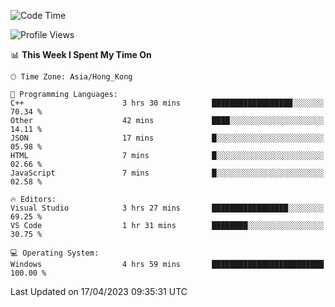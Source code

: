 <!--START_SECTION:waka-->
![Code Time](http://img.shields.io/badge/Code%20Time-50%20hrs%2037%20mins-blue)

![Profile Views](http://img.shields.io/badge/Profile%20Views-1-blue)

📊 **This Week I Spent My Time On** 

```text
🕑︎ Time Zone: Asia/Hong_Kong

💬 Programming Languages: 
C++                      3 hrs 30 mins       ██████████████████░░░░░░░   70.34 % 
Other                    42 mins             ████░░░░░░░░░░░░░░░░░░░░░   14.11 % 
JSON                     17 mins             █░░░░░░░░░░░░░░░░░░░░░░░░   05.98 % 
HTML                     7 mins              █░░░░░░░░░░░░░░░░░░░░░░░░   02.66 % 
JavaScript               7 mins              █░░░░░░░░░░░░░░░░░░░░░░░░   02.58 % 

🔥 Editors: 
Visual Studio            3 hrs 27 mins       █████████████████░░░░░░░░   69.25 % 
VS Code                  1 hr 31 mins        ████████░░░░░░░░░░░░░░░░░   30.75 % 

💻 Operating System: 
Windows                  4 hrs 59 mins       █████████████████████████   100.00 % 
```


 Last Updated on 17/04/2023 09:35:31 UTC
<!--END_SECTION:waka-->
